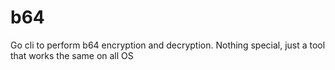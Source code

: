# b64
Go cli to perform b64 encryption and decryption. Nothing special, just a tool that works the same on all OS
